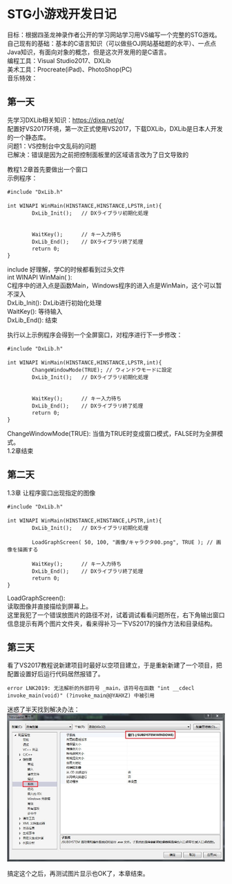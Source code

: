 # STG小游戏开发日记
目标：根据四圣龙神录作者公开的学习网站学习用VS编写一个完整的STG游戏。      
自己现有的基础：基本的C语言知识（可以做些OJ网站基础题的水平）、一点点Java知识，有面向对象的概念，但是这次开发用的是C语言。    
编程工具：Visual Studio2017、DXLib       
美术工具：Procreate(iPad)、PhotoShop(PC)    
音乐特效：
## 第一天
先学习DXLib相关知识：https://dixq.net/g/    
配置好VS2017环境，第一次正式使用VS2017，下载DXLib，DXLib是日本人开发的一个静态库。    
问题1：VS控制台中文乱码的问题    
已解决：错误是因为之前把控制面板里的区域语言改为了日文导致的    

教程1.2章首先要做出一个窗口    
示例程序：
```
#include "DxLib.h"

int WINAPI WinMain(HINSTANCE,HINSTANCE,LPSTR,int){
        DxLib_Init();   // DXライブラリ初期化処理


        WaitKey();      // キー入力待ち
        DxLib_End();    // DXライブラリ終了処理
        return 0;
}
```
include 好理解，学C的时候都看到过头文件    
int WINAPI WinMain( ):    
C程序中的进入点是函数Main，Windows程序的进入点是WinMain，这个可以暂不深入    
DxLib_Init():  DxLib进行初始化处理    
WaitKey(): 等待输入    
DxLib_End(): 结束    

执行以上示例程序会得到一个全屏窗口，对程序进行下一步修改：   
```
#include "DxLib.h"

int WINAPI WinMain(HINSTANCE,HINSTANCE,LPSTR,int){
        ChangeWindowMode(TRUE); // ウィンドウモードに設定
        DxLib_Init();   // DXライブラリ初期化処理


        WaitKey();      // キー入力待ち
        DxLib_End();    // DXライブラリ終了処理
        return 0;
}
```
ChangeWindowMode(TRUE): 当值为TRUE时变成窗口模式，FALSE时为全屏模式。    
1.2章结束    

## 第二天
1.3章 让程序窗口出现指定的图像     
```
#include "DxLib.h"

int WINAPI WinMain(HINSTANCE,HINSTANCE,LPSTR,int){
        DxLib_Init();   // DXライブラリ初期化処理

        LoadGraphScreen( 50, 100, "画像/キャラクタ00.png", TRUE ); // 画像を描画する

        WaitKey();      // キー入力待ち
        DxLib_End();    // DXライブラリ終了処理
        return 0;
}
```

LoadGraphScreen():    
读取图像并直接描绘到屏幕上。    
这里我犯了一个错误放图片的路径不对，试着调试看看问题所在，右下角输出窗口信息提示有两个图片文件夹，看来得补习一下VS2017的操作方法和目录结构。

## 第三天
看了VS2017教程说新建项目时最好以空项目建立，于是重新新建了一个项目，把配置设置好后运行代码居然报错了。    
```
error LNK2019: 无法解析的外部符号 _main，该符号在函数 "int __cdecl invoke_main(void)" (?invoke_main@@YAHXZ) 中被引用
```
迷惑了半天找到解决办法：    
![image](https://github.com/miniLuobo/Dragon-Palace-STG/blob/master/diary_resources/%E5%B0%86%E6%8E%A7%E5%88%B6%E5%8F%B0%E6%94%B9%E4%B8%BA%E7%AA%97%E5%8F%A3.jpg)   

搞定这个之后，再测试图片显示也OK了，本章结束。

